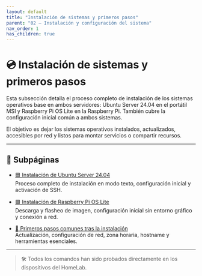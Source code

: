 ```yaml
---
layout: default
title: "Instalación de sistemas y primeros pasos"
parent: "02 – Instalación y configuración del sistema"
nav_order: 1
has_children: true
---
```


# 💿 Instalación de sistemas y primeros pasos

Esta subsección detalla el proceso completo de instalación de los sistemas operativos base en ambos servidores: Ubuntu Server 24.04 en el portátil MSI y Raspberry Pi OS Lite en la Raspberry Pi. También cubre la configuración inicial común a ambos sistemas.

El objetivo es dejar los sistemas operativos instalados, actualizados, accesibles por red y listos para montar servicios o compartir recursos.

---

## 📂 Subpáginas

- [🟦 Instalación de Ubuntu Server 24.04](01-1-ubuntu-server.md)  
  Proceso completo de instalación en modo texto, configuración inicial y activación de SSH.

- [🟩 Instalación de Raspberry Pi OS Lite](01-2-pi-os.md)  
  Descarga y flasheo de imagen, configuración inicial sin entorno gráfico y conexión a red.

- [🔧 Primeros pasos comunes tras la instalación](01-3-primeros-pasos.md)  
  Actualización, configuración de red, zona horaria, hostname y herramientas esenciales.

---

> 🛠️ Todos los comandos han sido probados directamente en los dispositivos del HomeLab.
